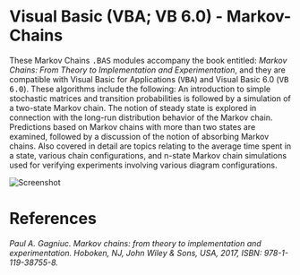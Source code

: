 # Visual Basic (VBA; VB 6.0) - Markov-Chains
These Markov Chains <kbd>.BAS</kbd> modules accompany the book entitled: <i>Markov Chains: From Theory to Implementation and Experimentation</i>, and they are compatible with Visual Basic for Applications (<kbd>VBA</kbd>) and Visual Basic 6.0 (<kbd>VB 6.0</kbd>). These algorithms include the following: An introduction to simple stochastic matrices and transition probabilities is followed by a simulation of a two-state Markov chain. The notion of steady state is explored in connection with the long-run distribution behavior of the Markov chain. Predictions based on Markov chains with more than two states are examined, followed by a discussion of the notion of absorbing Markov chains. Also covered in detail are topics relating to the average time spent in a state, various chain configurations, and n-state Markov chain simulations used for verifying experiments involving various diagram configurations.

![Screenshot](https://github.com/Gagniuc/Visual-Basic-modules-Markov-Chains/blob/main/mc.png?raw=true)

# References
<i>Paul A. Gagniuc. Markov chains: from theory to implementation and experimentation. Hoboken, NJ,  John Wiley & Sons, USA, 2017, ISBN: 978-1-119-38755-8.</i>
